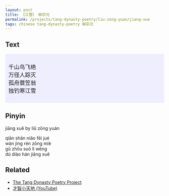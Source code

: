 ```yaml
---
layout: post
title: 《江雪》 柳宗元
permalink: /projects/tang-dynasty-poetry/liu-zong-yuan/jiang-xue
tags: chinese tang-dynasty-poetry 柳宗元
---
```


## Text

<div class="chinese-poem" style="font-size: 1.25em; background-color: #eef; padding: 10px;">

千山鸟飞绝<br />
万径人踪灭<br />
孤舟蓑笠翁<br />
独钓寒江雪

</div>

<p></p>

## Pinyin

jiāng xuě by liǔ zōng yuán

qiān shān niǎo fēi jué<br/>
wàn jìng rén zōng miè<br/>
gū zhōu suō lì wēng<br/>
dú diào hán jiāng xuě

## Related

* [The Tang Dynasty Poetry Project](/projects/tang-dynasty-poetry-project)
* [才智小天地 (YouTube)](https://youtu.be/-0T7ue_vIwI)
